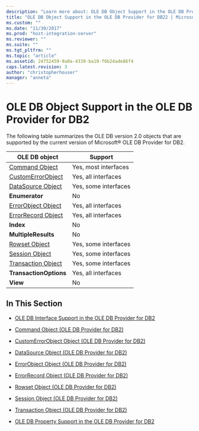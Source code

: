 ```yaml
---
description: "Learn more about: OLE DB Object Support in the OLE DB Provider for DB2"
title: "OLE DB Object Support in the OLE DB Provider for DB22 | Microsoft Docs"
ms.custom: ""
ms.date: "11/30/2017"
ms.prod: "host-integration-server"
ms.reviewer: ""
ms.suite: ""
ms.tgt_pltfrm: ""
ms.topic: "article"
ms.assetid: 24752459-9a0a-4339-ba10-f6b24ade86f4
caps.latest.revision: 3
author: "christopherhouser"
manager: "anneta"
---
```

# OLE DB Object Support in the OLE DB Provider for DB2
The following table summarizes the OLE DB version 2.0 objects that are supported by the current version of Microsoft® OLE DB Provider for DB2.  
  
|OLE DB object|Support|  
|-------------------|-------------|  
|[Command Object](../core/command-object-ole-db-provider-for-db2-2.md)|Yes, most interfaces|  
|[CustomErrorObject](../core/customerrorobject-object-ole-db-provider-for-db2-1.md)|Yes, all interfaces|  
|[DataSource Object](../core/datasource-object-ole-db-provider-for-db2-2.md)|Yes, some interfaces|  
|**Enumerator**|No|  
|[ErrorObject Object](../core/errorobject-object-ole-db-provider-for-db2-1.md)|Yes, all interfaces|  
|[ErrorRecord Object](../core/errorrecord-object-ole-db-provider-for-db2-1.md)|Yes, all interfaces|  
|**Index**|No|  
|**MultipleResults**|No|  
|[Rowset Object](../core/rowset-object-ole-db-provider-for-db2-1.md)|Yes, some interfaces|  
|[Session Object](../core/session-object-ole-db-provider-for-db2-1.md)|Yes, some interfaces|  
|[Transaction Object](../core/transaction-object-ole-db-provider-for-db2-1.md)|Yes, some interfaces|  
|**TransactionOptions**|Yes, all interfaces|  
|**View**|No|  
  
## In This Section  
  
-   [OLE DB Interface Support in the OLE DB Provider for DB2](../core/ole-db-interface-support-in-the-ole-db-provider-for-db21.md)  
  
-   [Command Object (OLE DB Provider for DB2)](../core/command-object-ole-db-provider-for-db2-2.md)  
  
-   [CustomErrorObject Object (OLE DB Provider for DB2)](../core/customerrorobject-object-ole-db-provider-for-db2-1.md)  
  
-   [DataSource Object (OLE DB Provider for DB2)](../core/datasource-object-ole-db-provider-for-db2-2.md)  
  
-   [ErrorObject Object (OLE DB Provider for DB2)](../core/errorobject-object-ole-db-provider-for-db2-1.md)  
  
-   [ErrorRecord Object (OLE DB Provider for DB2)](../core/errorrecord-object-ole-db-provider-for-db2-1.md)  
  
-   [Rowset Object (OLE DB Provider for DB2)](../core/rowset-object-ole-db-provider-for-db2-1.md)  
  
-   [Session Object (OLE DB Provider for DB2)](../core/session-object-ole-db-provider-for-db2-1.md)  
  
-   [Transaction Object (OLE DB Provider for DB2)](../core/transaction-object-ole-db-provider-for-db2-1.md)  
  
-   [OLE DB Property Support in the OLE DB Provider for DB2](../core/ole-db-property-support-in-the-ole-db-provider-for-db21.md)
